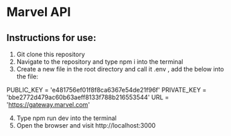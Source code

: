 # Marvel API

## Instructions for use:

1. Git clone this repository
2. Navigate to the repository and type npm i into the terminal
3. Create a new file in the root directory and call it .env , add the below into the file:

PUBLIC_KEY = 'e481756ef01f8f8ca6367e54de21f96f'
PRIVATE_KEY = 'bbe2772d479ac60b63aeff8133f788b216553544'
URL = 'https://gateway.marvel.com'

4. Type npm run dev into the terminal
5. Open the browser and visit http://localhost:3000
